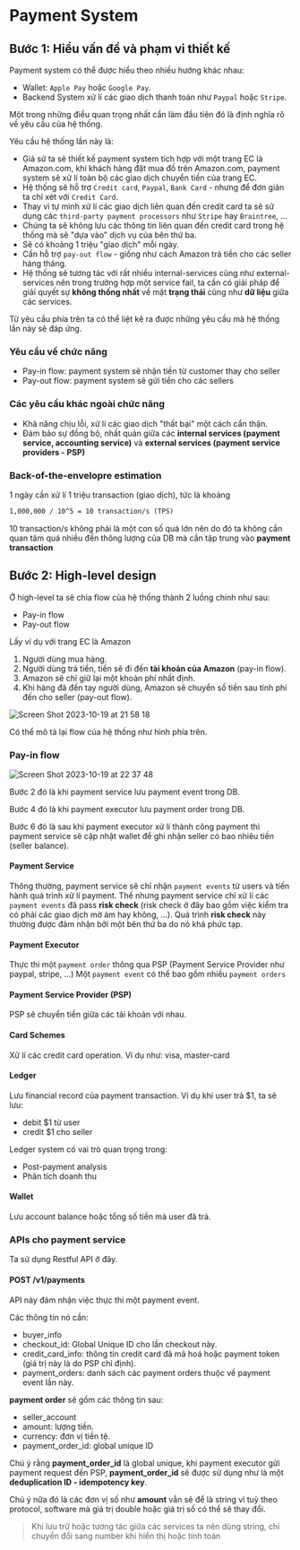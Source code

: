 # Payment System

## Bước 1: Hiểu vấn đề và phạm vi thiết kế

Payment system có thể được hiểu theo nhiều hướng khác nhau:

- Wallet: `Apple Pay` hoặc `Google Pay`.
- Backend System xử lí các giao dịch thanh toán như `Paypal` hoặc `Stripe`.

Một trong những điều quan trọng nhất cần làm đầu tiên đó là định nghĩa rõ về yêu cầu của hệ thống.

Yêu cầu hệ thống lần này là:

- Giả sử ta sẽ thiết kế payment system tích hợp với một trang EC là Amazon.com, khi khách hàng đặt mua đồ trên Amazon.com, payment system sẽ xử lí toàn bộ các giao dịch chuyển tiền của trang EC.
- Hệ thống sẽ hỗ trợ `Credit card`, `Paypal`, `Bank Card` - nhưng để đơn giản ta chỉ xét với `Credit Card`.
- Thay vì tự mình xử lí các giao dịch liên quan đến credit card ta sẽ sử dụng các `third-party payment processors` như `Stripe` hay `Braintree`, ...
- Chúng ta sẽ không lưu các thông tin liên quan đến credit card trong hệ thống mà sẽ "dựa vào" dịch vụ của bên thứ ba.
- Sẽ có khoảng 1 triệu "giao dịch" mỗi ngày.
- Cần hỗ trợ `pay-out flow` - giống như cách Amazon trả tiền cho các seller hàng tháng.
- Hệ thống sẽ tương tác với rất nhiều internal-services cũng như external-services nên trong trường hợp một service fail, ta cần có giải pháp để giải quyết sự **không thống nhất** về mặt **trạng thái** cũng như **dữ liệu** giữa các services.

Từ yêu cầu phía trên ta có thể liệt kê ra được những yêu cầu mà hệ thống lần này sẽ đáp ứng.

### Yêu cầu về chức năng

- Pay-in flow: payment system sẽ nhận tiền từ customer thay cho seller
- Pay-out flow: payment system sẽ gửi tiền cho các sellers

### Các yêu cầu khác ngoài chức năng

- Khả năng chịu lỗi, xử lí các giao dịch "thất bại" một cách cẩn thận.
- Đảm bảo sự đồng bộ, nhất quán giữa các **internal services (payment service, accounting service)** và **external services (payment service providers - PSP)**

### Back-of-the-envelopre estimation

1 ngày cần xử lí 1 triệu transaction (giao dịch), tức là khoảng

```txt
1,000,000 / 10^5 = 10 transaction/s (TPS)
```

10 transaction/s không phải là một con số quá lớn nên do đó ta không cần quan tâm quá nhiều đến thông lượng của DB mà cần tập trung vào **payment transaction**

## Bước 2: High-level design

Ở high-level ta sẽ chia flow của hệ thống thành 2 luồng chính như sau:

- Pay-in flow
- Pay-out flow

Lấy ví dụ với trang EC là Amazon

1. Người dùng mua hàng.
2. Người dùng trả tiền, tiền sẽ đi đến **tài khoản của Amazon** (pay-in flow).
3. Amazon sẽ chỉ giữ lại một khoản phí nhất định.
4. Khi hàng đã đến tay người dùng, Amazon sẽ chuyển số tiền sau tính phí đến cho seller (pay-out flow).

![Screen Shot 2023-10-19 at 21 58 18](https://github.com/tuananhhedspibk/micro-buying/assets/15076665/b028ed52-3da6-4e42-aefd-3af4435570d6)

Có thể mô tả lại flow của hệ thống như hình phía trên.

### Pay-in flow

![Screen Shot 2023-10-19 at 22 37 48](https://github.com/tuananhhedspibk/micro-buying/assets/15076665/e0ea5a99-ad28-4617-a95b-7b48f1042fbc)

Bước 2 đó là khi payment service lưu payment event trong DB.

Bước 4 đó là khi payment executor lưu payment order trong DB.

Bước 6 đó là sau khi payment executor xử lí thành công payment thì payment service sẽ cập nhật wallet để ghi nhận seller có bao nhiêu tiền (seller balance).

#### Payment Service

Thông thường, payment service sẽ chỉ nhận `payment events` từ users và tiến hành quá trình xử lí payment. Thế nhưng payment service chỉ xử lí các `payment events` đã pass **risk check** (risk check ở đây bao gồm việc kiểm tra có phải các giao dịch mờ ám hay không, ...). Quá trình **risk check** này thường được đảm nhận bởi một bên thứ ba do nó khá phức tạp.

#### Payment Executor

Thực thi một `payment order` thông qua PSP (Payment Service Provider như paypal, stripe, ...)
Một `payment event` có thể bao gồm nhiều `payment orders`

#### Payment Service Provider (PSP)

PSP sẽ chuyển tiền giữa các tài khoản với nhau.

#### Card Schemes

Xử lí các credit card operation. Ví dụ như: visa, master-card

#### Ledger

Lưu financial record của payment transaction. Ví dụ khi user trả $1, ta sẽ lưu:

- debit $1 từ user
- credit $1 cho seller

Ledger system có vai trò quan trọng trong:

- Post-payment analysis
- Phân tích doanh thu

#### Wallet

Lưu account balance hoặc tổng số tiền mà user đã trả.

### APIs cho payment service

Ta sử dụng Restful API ở đây.

#### POST /v1/payments

API này đảm nhận việc thực thi một payment event.

Các thông tin nó cần:

- buyer_info
- checkout_id: Global Unique ID cho lần checkout này.
- credit_card_info: thông tin credit card đã mã hoá hoặc payment token (giá trị này là do PSP chỉ định).
- payment_orders: danh sách các payment orders thuộc về payment event lần này.

**payment order** sẽ gồm các thông tin sau:

- seller_account
- amount: lượng tiền.
- currency: đơn vị tiền tệ.
- payment_order_id: global unique ID

Chú ý rằng **payment_order_id** là global unique, khi payment executor gửi payment request đến PSP, **payment_order_id** sẽ được sử dụng như là một **deduplication ID - idempotency key**.

Chú ý nữa đó là các đơn vị số như **amount** vẫn sẽ để là string vì tuỳ theo protocol, software mà giá trị double hoặc giá trị số có thể sẽ thay đổi.

> Khi lưu trữ hoặc tương tác giữa các services ta nên dùng string, chỉ chuyển đổi sang number khi hiển thị hoặc tính toán
